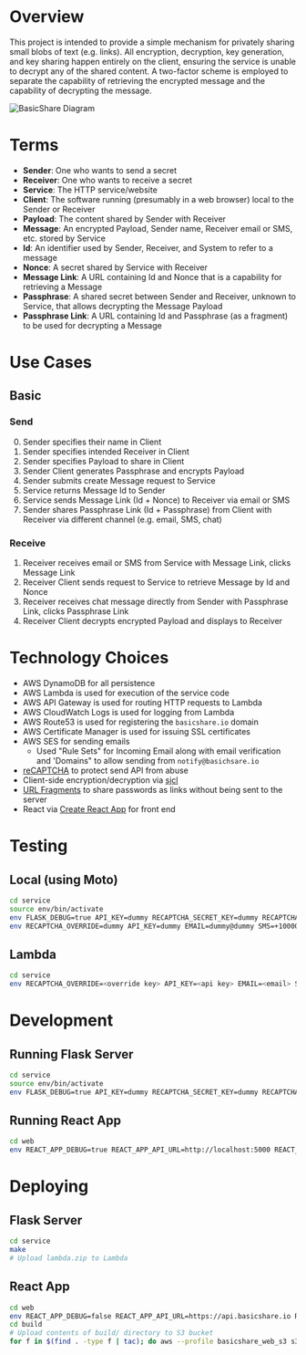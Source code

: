 # Overview

This project is intended to provide a simple mechanism for privately sharing small blobs of text (e.g. links). All encryption, decryption, key generation, and key sharing happen entirely on the client, ensuring the service is unable to decrypt any of the shared content. A two-factor scheme is employed to separate the capability of retrieving the encrypted message and the capability of decrypting the message.

![BasicShare Diagram](https://www.dl.dropboxusercontent.com/s/2l8rjten0ucd1gm/basicshare.png?dl=0)

# Terms

- __Sender__: One who wants to send a secret
- __Receiver__: One who wants to receive a secret
- __Service__: The HTTP service/website
- __Client__: The software running (presumably in a web browser) local to the Sender or Receiver
- __Payload__: The content shared by Sender with Receiver
- __Message__: An encrypted Payload, Sender name, Receiver email or SMS, etc. stored by Service
- __Id__: An identifier used by Sender, Receiver, and System to refer to a message
- __Nonce__: A secret shared by Service with Receiver
- __Message Link__: A URL containing Id and Nonce that is a capability for retrieving a Message
- __Passphrase__: A shared secret between Sender and Receiver, unknown to Service, that allows decrypting the Message Payload
- __Passphrase Link__: A URL containing Id and Passphrase (as a fragment) to be used for decrypting a Message

# Use Cases

## Basic

### Send
0. Sender specifies their name in Client
1. Sender specifies intended Receiver in Client
2. Sender specifies Payload to share in Client
3. Sender Client generates Passphrase and encrypts Payload
4. Sender submits create Message request to Service
5. Service returns Message Id to Sender
6. Service sends Message Link (Id + Nonce) to Receiver via email or SMS
7. Sender shares Passphrase Link (Id + Passphrase) from Client with Receiver via different channel (e.g. email, SMS, chat)

### Receive
1. Receiver receives email or SMS from Service with Message Link, clicks Message Link
2. Receiver Client sends request to Service to retrieve Message by Id and Nonce
3. Receiver receives chat message directly from Sender with Passphrase Link, clicks Passphrase Link
4. Receiver Client decrypts encrypted Payload and displays to Receiver

# Technology Choices

- AWS DynamoDB for all persistence
- AWS Lambda is used for execution of the service code
- AWS API Gateway is used for routing HTTP requests to Lambda
- AWS CloudWatch Logs is used for logging from Lambda
- AWS Route53 is used for registering the `basicshare.io` domain
- AWS Certificate Manager is used for issuing SSL certificates
- AWS SES for sending emails
    + Used "Rule Sets" for Incoming Email along with email verification and 'Domains" to allow sending from `notify@basichsare.io`
- [reCAPTCHA](https://www.google.com/recaptcha/admin#list) to protect send API from abuse
- Client-side encryption/decryption via [sjcl](https://github.com/bitwiseshiftleft/sjcl/)
- [URL Fragments](https://en.wikipedia.org/wiki/Fragment_identifier) to share passwords as links without being sent to the server
- React via [Create React App](https://github.com/facebookincubator/create-react-app) for front end

# Testing

## Local (using Moto)

```sh
cd service
source env/bin/activate
env FLASK_DEBUG=true API_KEY=dummy RECAPTCHA_SECRET_KEY=dummy RECAPTCHA_OVERRIDE=dummy python server.py &
env RECAPTCHA_OVERRIDE=dummy API_KEY=dummy EMAIL=dummy@dummy SMS=+10000000000 URL_BASE=http://localhost:5000 MODE=moto pytest test/test_requests.py
```

## Lambda

```sh
cd service
env RECAPTCHA_OVERRIDE=<override key> API_KEY=<api key> EMAIL=<email> SMS=<sms> URL_BASE=https://api.basicshare.io MODE=lambda pytest test/test_requests.py
```

# Development

## Running Flask Server

```sh
cd service
source env/bin/activate
env FLASK_DEBUG=true API_KEY=dummy RECAPTCHA_SECRET_KEY=dummy RECAPTCHA_OVERRIDE=dummy python server.py
```

## Running React App
```sh
cd web
env REACT_APP_DEBUG=true REACT_APP_API_URL=http://localhost:5000 REACT_APP_API_KEY=dummy yarn start
```

# Deploying

## Flask Server

```sh
cd service
make
# Upload lambda.zip to Lambda
```

## React App

```sh
cd web
env REACT_APP_DEBUG=false REACT_APP_API_URL=https://api.basicshare.io REACT_APP_API_KEY=<api key> yarn build
cd build
# Upload contents of build/ directory to S3 bucket
for f in $(find . -type f | tac); do aws --profile basicshare_web_s3 s3 cp $f s3://basicshare-web/$(realpath --relative-to=. $f); done
```
